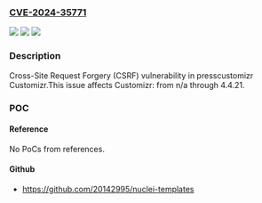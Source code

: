 ### [CVE-2024-35771](https://cve.mitre.org/cgi-bin/cvename.cgi?name=CVE-2024-35771)
![](https://img.shields.io/static/v1?label=Product&message=Customizr&color=blue)
![](https://img.shields.io/static/v1?label=Version&message=n%2Fa&color=blue)
![](https://img.shields.io/static/v1?label=Vulnerability&message=CWE-352%20Cross-Site%20Request%20Forgery%20(CSRF)&color=brighgreen)

### Description

Cross-Site Request Forgery (CSRF) vulnerability in presscustomizr Customizr.This issue affects Customizr: from n/a through 4.4.21.

### POC

#### Reference
No PoCs from references.

#### Github
- https://github.com/20142995/nuclei-templates

